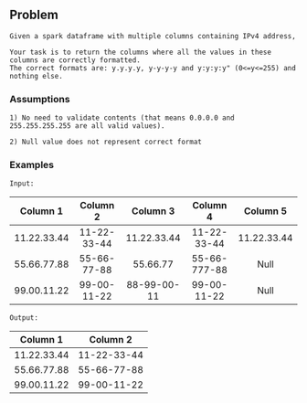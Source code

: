 ## Problem
    
    Given a spark dataframe with multiple columns containing IPv4 address,
    
    Your task is to return the columns where all the values in these columns are correctly formatted. 
    The correct formats are: y.y.y.y, y-y-y-y and y:y:y:y" (0<=y<=255) and nothing else.
    
### Assumptions
 
    1) No need to validate contents (that means 0.0.0.0 and 255.255.255.255 are all valid values).
    
    2) Null value does not represent correct format
    
### Examples
    
    Input:

| Column 1  | Column 2 | Column 3  | Column 4 | Column 5 |
| :---: | :---: | :---: |  :---: | :---: |
| 11.22.33.44  | 11-22-33-44 | 11.22.33.44 | 11-22-33-44 | 11.22.33.44 |
| 55.66.77.88  | 55-66-77-88 | 55.66.77  | 55-66-777-88 | Null |
| 99.00.11.22  | 99-00-11-22 | 88-99-00-11  | 99-00-11-22 | Null |

    Output:
    
| Column 1  | Column 2 |  
| :---: | :---: |  
| 11.22.33.44  | 11-22-33-44 |  
| 55.66.77.88  | 55-66-77-88 |  
| 99.00.11.22  | 99-00-11-22 |    
      